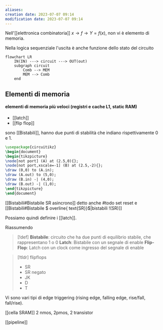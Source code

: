 ```yaml
---
aliases: 
creation date: 2023-07-07 09:14
modification date: 2023-07-07 09:14
---
```


Nell'[[elettronica combinatoria]] $x \to f \to Y = f(x)$, non vi è elemento di memoria.

Nella logica sequenziale l'uscita è anche funzione dello stato del circuito

```mermaid
flowchart LR
	IN(IN) ---> circuit ---> OUT(out)
	subgraph circuit
		Comb --> MEM
		MEM --> Comb
	end
```

## Elementi di memoria

#### elementi di memoria più veloci (registri e cache L1, static RAM)
- [[latch]]
- [[flip flop]]

sono [[Bistabili]], hanno due punti di stabilità che indiano rispettivamente 0 e 1.

```tikz
\usepackage{circuitikz}
\begin{document}
\begin{tikzpicture}
\node[not port] (A) at (2.5,0){};
\node[not port,xscale=-1] (B) at (2.5,-2){};
\draw (0,0) to (A.in);
\draw (A.out) to (5,0);
\draw (B.in) -| (4,0);
\draw (B.out) -| (1,0);
\end{tikzpicture}
\end{document}
```

[[Bistabili#Bistabile SR asincrono]] detto anche #todo set reset e [[Bistabili#Bistabile $ overline{ text{SR}}$|bistabili !(SR)]]

Possiamo quindi definire i [[latch]].


Riassumendo

>[!def]
>**Bistabile**: circuito che ha due punti di equilibrio stabile, che rappresentano 1 o 0
>**Latch**: Bistabile con un segnale di enable
>**Flip-Flop**: Latch con un clock come ingresso del segnale di enable


>[!tldr] flipflops
>- SR
>- SR negato
>- JK
>- D
>- T


Vi sono vari tipi di edge triggering (rising edge, falling edge, rise/fall, fall/rise).

[[cella SRAM]] 2 nmos, 2pmos, 2 transistor

[[pipeline]]